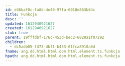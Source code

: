 ```yaml
---
id: e36baf0c-fa8d-4e40-97fa-6018e863b64c
title: Funkcja
desc: ''
updated: 1612940921627
created: 1612940921627
stub: true
parent: 19fffdbf-176c-453d-bec2-6020a1f07292
children:
  - dc5adb05-f473-4bf1-b433-61fca8910a6d
fname: ang.dd.html.html.dom.html.element.ts.funkcja
hpath: ang.dd.html.html.dom.html.element.ts.funkcja
---
```



